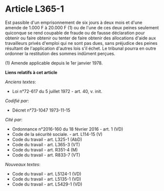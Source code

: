 # Article L365-1

Est passible d'un emprisonnement de six jours à deux mois et d'une amende de 1.000 F à 20.000 F (1) ou de l'une de ces deux
peines seulement quiconque se rend coupable de fraude ou de fausse déclaration pour obtenir ou faire obtenir ou tenter de
faire obtenir des allocations d'aide aux travailleurs privés d'emploi qui ne sont pas dues, sans préjudice des peines
résultant de l'application d'autres lois s'il échet. Le tribunal pourra en outre ordonner la restitution des sommes indûment
perçues.

(1) Amende applicable depuis le 1er janvier 1978.

**Liens relatifs à cet article**

_Anciens textes_:

  - Loi n°72-617 du 5 juillet 1972 - art. 40, v. init.

_Codifié par_:

  - Décret n°73-1047 1973-11-15

_Cité par_:

  - Ordonnance n°2016-160 du 18 février 2016 - art. 1 (VD)
  - Code de la sécurité sociale. - art. L114-15 (V)
  - Code du travail - art. L325-1 (AbD)
  - Code du travail - art. L365-3 (VT)
  - Code du travail - art. R351-4 (M)
  - Code du travail - art. R833-7 (VT)

_Nouveaux textes_:

  - Code du travail - art. L5124-1 (VD)
  - Code du travail - art. L5135-1 (VD)
  - Code du travail - art. L5429-1 (VD)
